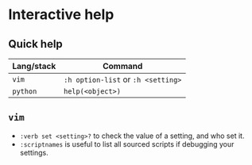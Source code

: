 # Interactive help

## Quick help

Lang/stack | Command
--- | ---
`vim` | `:h option-list` or `:h <setting>`
`python` | `help(<object>)`

## `vim`

- `:verb set <setting>?` to check the value of a setting, and who set it.
- `:scriptnames` is useful to list all sourced scripts if debugging your settings.


